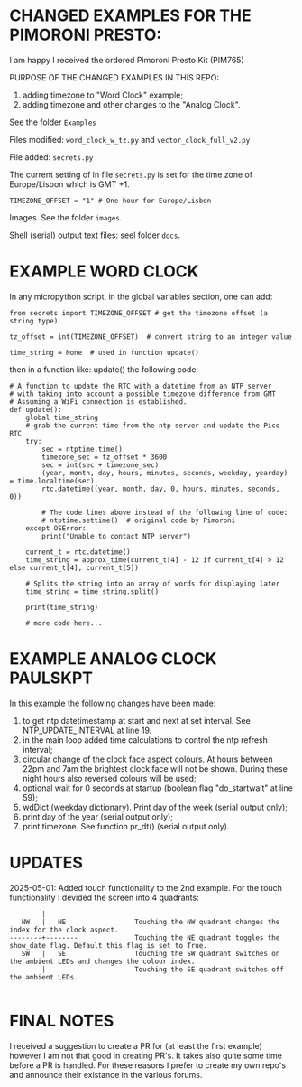 # CHANGED EXAMPLES FOR THE PIMORONI PRESTO:

I am happy I received the ordered Pimoroni Presto Kit (PIM765)

PURPOSE OF THE CHANGED EXAMPLES IN THIS REPO:
1) adding timezone to "Word Clock" example;
2) adding timezone and other changes to the "Analog Clock".


See the folder ```Examples```

Files modified:  ```word_clock_w_tz.py``` and ```vector_clock_full_v2.py```

File added: ```secrets.py```

The current setting of  in file ```secrets.py``` is set for the time zone of Europe/Lisbon
which is GMT +1.

```
TIMEZONE_OFFSET = "1" # One hour for Europe/Lisbon
```

Images. See the folder ```images```.

Shell (serial) output text files: seel folder ```docs```.

# EXAMPLE WORD CLOCK

In any micropython script, in the global variables section, one can add:
```
from secrets import TIMEZONE_OFFSET # get the timezone offset (a string type)

tz_offset = int(TIMEZONE_OFFSET)  # convert string to an integer value

time_string = None  # used in function update()

```

then in a function like: update() the following code:

```
# A function to update the RTC with a datetime from an NTP server
# with taking into account a possible timezone difference from GMT
# Assuming a WiFi connection is established.
def update():
    global time_string
    # grab the current time from the ntp server and update the Pico RTC
    try:
        sec = ntptime.time()
        timezone_sec = tz_offset * 3600
        sec = int(sec + timezone_sec)
        (year, month, day, hours, minutes, seconds, weekday, yearday) = time.localtime(sec)
        rtc.datetime((year, month, day, 0, hours, minutes, seconds, 0))

        # The code lines above instead of the following line of code:
        # ntptime.settime()  # original code by Pimoroni
    except OSError:
        print("Unable to contact NTP server")

    current_t = rtc.datetime()
    time_string = approx_time(current_t[4] - 12 if current_t[4] > 12 else current_t[4], current_t[5])

    # Splits the string into an array of words for displaying later
    time_string = time_string.split()

    print(time_string)

    # more code here...

```

# EXAMPLE ANALOG CLOCK PAULSKPT

In this example the following changes have been made:

1) to get ntp datetimestamp at start and next at set interval. See NTP_UPDATE_INTERVAL at line 19.
3) in the main loop added time calculations to control the ntp refresh interval;
2) circular change of the clock face aspect colours. At hours between 22pm and 7am the brightest clock face will not be shown.
   During these night hours also reversed colours will be used;
3) optional wait for 0 seconds at startup (boolean flag "do_startwait" at line 59);
4) wdDict (weekday dictionary). Print day of the week (serial output only);
5) print day of the year (serial output only);
5) print timezone. See function pr_dt() (serial output only).

# UPDATES

2025-05-01: 
Added touch functionality to the 2nd example. 
For the touch functionality I devided the screen into 4 quadrants: 
```
        |
   NW   |   NE                 Touching the NW quadrant changes the index for the clock aspect. 
--------+--------              Touching the NE quadrant toggles the show_date flag. Default this flag is set to True.
   SW   |   SE                 Touching the SW quadrant switches on the ambient LEDs and changes the colour index.
        |                      Touching the SE quadrant switches off the ambient LEDs.


```

# FINAL NOTES
I received a suggestion to create a PR for (at least the first example) however I am not that good in creating PR's. It takes also quite some time before a PR is handled.
For these reasons I prefer to create my own repo's and announce their existance in the various forums.
